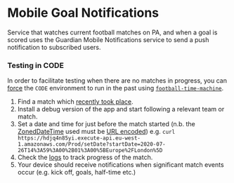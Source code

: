 # Mobile Goal Notifications

Service that watches current football matches on PA, and when a goal is scored
uses the Guardian Mobile Notifications service to send a push notification to
subscribed users.

### Testing in CODE

In order to facilitate testing when there are no matches in progress, you can [force](https://github.com/guardian/mobile-n10n/blob/682289cc9651f4f8475c9efc5eb2a3da35985c15/football/src/main/scala/com/gu/mobile/notifications/football/Lambda.scala#L66-L76) the `CODE` environment to run in the past using [`football-time-machine`](https://github.com/guardian/football-time-machine).

1. Find a match which [recently took place](https://www.theguardian.com/football/results).
1. Install a debug version of the app and start following a relevant team or match.
1. Set a date and time for just before the match started (n.b. the [ZonedDateTime](https://docs.oracle.com/javase/8/docs/api/java/time/ZonedDateTime.html) used must be [URL encoded](https://www.urlencoder.org/)) e.g. `curl https://hdjq4n85yi.execute-api.eu-west-1.amazonaws.com/Prod/setDate?startDate=2020-07-26T14%3A59%3A00%2B01%3A00%5BEurope%2FLondon%5D`
1. Check the [logs](https://logs.gutools.co.uk/s/mobile/goto/cc75dcf9f10d33851bc1bc1e851f96be) to track progress of the match.
1. Your device should receive notifications when significant match events occur (e.g. kick off, goals, half-time etc.)
